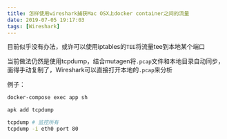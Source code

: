 ```yaml
---
title: 怎样使用wireshark捕获Mac OSX上docker container之间的流量
date: 2019-07-05 19:17:03
tags: [Wireshark]
---
```


目前似乎没有办法，或许可以使用iptables的`TEE`将流量tee到本地某个端口

当前做法仍然是使用tcpdump，结合mutagen将`.pcap`文件和本地目录自动同步，面得手动复制了，Wireshark可以直接打开本地的`.pcap`来分析

例子：

```bash
docker-compose exec app sh

apk add tcpdump

tcpdump # 监控所有
tcpdump -i eth0 port 80
```
